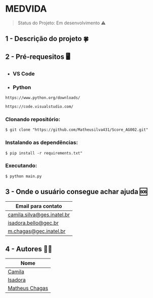 # MEDVIDA
> Status do Projeto: Em desenvolvimento :warning:
## 1 - Descrição do projeto :four_leaf_clover:

## 2 - Pré-requesitos :desktop_computer:
- ### VS Code
- ### Python
```
https://www.python.org/downloads/
``` 


```
https://code.visualstudio.com/
```
### Clonando repositório:
```
$ git clone "https://github.com/Matheusilva431/Score_AG002.git"
``` 

### Instalando as dependências:
```
$ pip install -r requirements.txt"
```

### Executando:
```
$ python main.py
```

## 3 - Onde o usuário consegue achar ajuda 	:sos:

|**Email para contato**       |
|-----------------|
|camila.silva@ges.inatel.br|
|isadora.bello@gec.br|
|m.chagas@gec.inatel.br|

## 4 - Autores :curly_haired_man:
 
| **Nome**        |
|-----------------|
| [Camila](https://github.com/CamilaCSilva)|
| [Isadora](https://github.com/isadorabello) |
| [Matheus Chagas](https://github.com/Matheusilva431) |
